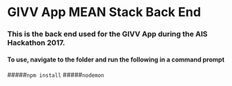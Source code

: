 # GIVV App MEAN Stack Back End

### This is the back end used for the GIVV App during the AIS Hackathon 2017.

#### To use, navigate to the folder and run the following in a command prompt
#####`npm install`
#####`nodemon`

